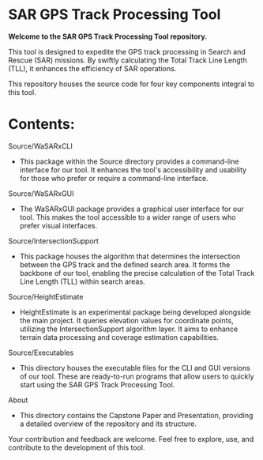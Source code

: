 # SAR GPS Track Processing Tool

**Welcome to the SAR GPS Track Processing Tool repository.** 

This tool is designed to expedite the GPS track processing in Search and Rescue (SAR) missions. 
By swiftly calculating the Total Track Line Length (TLL), it enhances the efficiency of SAR operations. 

This repository houses the source code for four key components integral to this tool.

# Contents:

Source/WaSARxCLI
- This package within the Source directory provides a command-line interface for our tool. It enhances the tool's accessibility and usability for those who prefer or require a command-line interface.

Source/WaSARxGUI
- The WaSARxGUI package provides a graphical user interface for our tool. This makes the tool accessible to a wider range of users who prefer visual interfaces.

Source/IntersectionSupport

- This package houses the algorithm that determines the intersection between the GPS track and the defined search area. It forms the backbone of our tool, enabling the precise calculation of the Total Track Line Length (TLL) within search areas.

Source/HeightEstimate

- HeightEstimate is an experimental package being developed alongside the main project. It queries elevation values for coordinate points, utilizing the IntersectionSupport algorithm layer. It aims to enhance terrain data processing and coverage estimation capabilities.

Source/Executables

- This directory houses the executable files for the CLI and GUI versions of our tool. These are ready-to-run programs that allow users to quickly start using the SAR GPS Track Processing Tool.

About   
- This directory contains the Capstone Paper and Presentation, providing a detailed overview of the repository and its structure.

Your contribution and feedback are welcome. Feel free to explore, use, and contribute to the development of this tool.